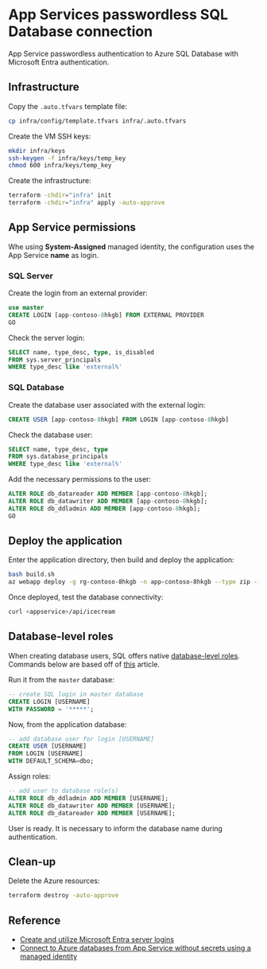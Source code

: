 # App Services passwordless SQL Database connection

App Service passwordless authentication to Azure SQL Database with Microsoft Entra authentication.

## Infrastructure

Copy the `.auto.tfvars` template file:

```sh
cp infra/config/template.tfvars infra/.auto.tfvars
```

Create the VM SSH keys:

```sh
mkdir infra/keys
ssh-keygen -f infra/keys/temp_key
chmod 600 infra/keys/temp_key
```

Create the infrastructure:

```sh
terraform -chdir="infra" init
terraform -chdir="infra" apply -auto-approve
```

## App Service permissions

Whe using **System-Assigned** managed identity, the configuration uses the App Service **name** as login.

### SQL Server

Create the login from an external provider:

```sql
use master
CREATE LOGIN [app-contoso-8hkgb] FROM EXTERNAL PROVIDER
GO
```

Check the server login:

```sql
SELECT name, type_desc, type, is_disabled 
FROM sys.server_principals
WHERE type_desc like 'external%'  
```

### SQL Database

Create the database user associated with the external login:

```sql
CREATE USER [app-contoso-8hkgb] FROM LOGIN [app-contoso-8hkgb]
```

Check the database user:

```sql
SELECT name, type_desc, type 
FROM sys.database_principals 
WHERE type_desc like 'external%'
```

Add the necessary permissions to the user:

```sql
ALTER ROLE db_datareader ADD MEMBER [app-contoso-8hkgb];
ALTER ROLE db_datawriter ADD MEMBER [app-contoso-8hkgb];
ALTER ROLE db_ddladmin ADD MEMBER [app-contoso-8hkgb];
GO
```

## Deploy the application

Enter the application directory, then build and deploy the application:

```sh
bash build.sh
az webapp deploy -g rg-contoso-8hkgb -n app-contoso-8hkgb --type zip --src-path ./bin/webapi.zip
```

Once deployed, test the database connectivity:

```sh
curl <appservice>/api/icecream
```

## Database-level roles

When creating database users, SQL offers native [database-level roles][1]. Commands below are based off of [this][2] article.

Run it from the `master` database:

```sql
-- create SQL login in master database
CREATE LOGIN [USERNAME]
WITH PASSWORD = '*****';
```

Now, from the application database:

```sql
-- add database user for login [USERNAME]
CREATE USER [USERNAME]
FROM LOGIN [USERNAME]
WITH DEFAULT_SCHEMA=dbo;
```

Assign roles:

```sql
-- add user to database role(s)
ALTER ROLE db_ddladmin ADD MEMBER [USERNAME];
ALTER ROLE db_datawriter ADD MEMBER [USERNAME];
ALTER ROLE db_datareader ADD MEMBER [USERNAME];
```

User is ready. It is necessary to inform the database name during authentication.


## Clean-up

Delete the Azure resources:

```sh
terraform destroy -auto-approve
```

## Reference

- [Create and utilize Microsoft Entra server logins](https://learn.microsoft.com/en-us/azure/azure-sql/database/authentication-azure-ad-logins-tutorial?view=azuresql)
- [Connect to Azure databases from App Service without secrets using a managed identity](https://learn.microsoft.com/en-us/azure/app-service/tutorial-connect-msi-azure-database?tabs=sqldatabase%2Csystemassigned%2Cnetfx%2Cwindowsclient)


[1]: https://learn.microsoft.com/en-us/sql/relational-databases/security/authentication-access/database-level-roles
[2]: https://www.sqlnethub.com/blog/creating-azure-sql-database-logins-and-users/
